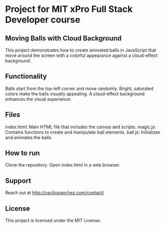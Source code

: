 # Project for MIT xPro Full Stack Developer course

## Moving Balls with Cloud Background

This project demonstrates how to create animated balls in JavaScript that move around the screen with a colorful appearance against a cloud-effect background.

## Functionality

Balls start from the top-left corner and move randomly.
Bright, saturated colors make the balls visually appealing.
A cloud-effect background enhances the visual experience.

## Files

index.html: Main HTML file that includes the canvas and scripts.
magic.js: Contains functions to create and manipulate ball elements.
ball.js: Initializes and animates the balls.

## How to run

Clone the repository.
Open index.html in a web browser.

## Support

Reach out at http://ceciliosanchez.com/contact/

## License

This project is licensed under the MIT License.
